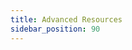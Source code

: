 ```yaml
---
title: Advanced Resources
sidebar_position: 90
---
```


<head>
  <link rel="canonical" href="https://main--longhornio-docusaurus.netlify.app/advanced-resources/index"/>
</head>
